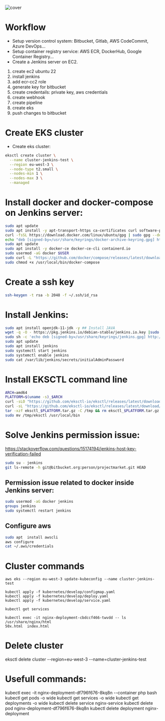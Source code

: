 


![cover](https://github.com/najmi9/jenkins-symfony-kubernetes/assets/61061620/3184e8cd-2b7d-4570-9008-b48ed1413812)

# Workflow
- Setup version control system: Bitbucket, Gitlab, AWS CodeCommit, Azure DevOps...
- Setup container registry service: AWS ECR, DockerHub, Google Container Registry...
- Create a Jenkins server on EC2.

1. create ec2 ubuntu 22
2. install jenkins
4. add ecr-cc2 role
5. generate key for bitbucket
6. create credentails: private key, aws credentials
7. create webhook
8. create pipeline
9. create eks
10. push changes to bitbucket

# Create EKS cluster
- Create eks cluster:
```bash
eksctl create cluster \
  --name cluster-jenkins-test \
  --region eu-west-3 \
  --node-type t2.small \
  --nodes-min 1 \
  --nodes-max 3 \
  --managed
```

# Install docker and docker-compose on Jenkins server:
```bash
sudo apt update
sudo apt install -y apt-transport-https ca-certificates curl software-properties-common
curl -fsSL https://download.docker.com/linux/ubuntu/gpg | sudo gpg --dearmor -o /usr/share/keyrings/docker-archive-keyring.gpg
echo "deb [signed-by=/usr/share/keyrings/docker-archive-keyring.gpg] https://download.docker.com/linux/ubuntu $(lsb_release -cs) stable" | sudo tee /etc/apt/sources.list.d/docker.list > /dev/null
sudo apt update
sudo apt install -y docker-ce docker-ce-cli containerd.io
sudo usermod -aG docker $USER
sudo curl -L "https://github.com/docker/compose/releases/latest/download/docker-compose-$(uname -s)-$(uname -m)" -o /usr/local/bin/docker-compose
sudo chmod +x /usr/local/bin/docker-compose
```

# Create a ssh key
```bash
ssh-keygen -t rsa -b 2048 -f ~/.ssh/id_rsa
```


# Install Jenkins:
```bash
sudo apt install openjdk-11-jdk -y ## Install JAVA
wget -q -O - https://pkg.jenkins.io/debian-stable/jenkins.io.key |sudo gpg --dearmor -o /usr/share/keyrings/jenkins.gpg
sudo sh -c 'echo deb [signed-by=/usr/share/keyrings/jenkins.gpg] http://pkg.jenkins.io/debian-stable binary/ > /etc/apt/sources.list.d/jenkins.list'
sudo apt update
sudo apt install jenkins
sudo systemctl start jenkins
sudo systemctl enable jenkins
sudo cat /var/lib/jenkins/secrets/initialAdminPassword
```


# Install EKSCTL command line
```bash
ARCH=amd64
PLATFORM=$(uname -s)_$ARCH
curl -sLO "https://github.com/eksctl-io/eksctl/releases/latest/download/eksctl_$PLATFORM.tar.gz"
curl -sL "https://github.com/eksctl-io/eksctl/releases/latest/download/eksctl_checksums.txt" | grep $PLATFORM | sha256sum --check
tar -xzf eksctl_$PLATFORM.tar.gz -C /tmp && rm eksctl_$PLATFORM.tar.gz
sudo mv /tmp/eksctl /usr/local/bin
```

# Solve Jenkins permission issue:
https://stackoverflow.com/questions/15174194/jenkins-host-key-verification-failed
```bash
sudo su - jenkins
git ls-remote -h git@bitbucket.org:person/projectmarket.git HEAD
```

## Permission issue related to docker inside Jenkins server:
```bash
sudo usermod -aG docker jenkins
groups jenkins
sudo systemctl restart jenkins
```

## Configure aws
```bash
sudo apt  install awscli
aws configure
cat ~/.aws/credentials
```

# Cluster commands
```
aws eks --region eu-west-3 update-kubeconfig --name cluster-jenkins-test

kubectl apply -f kubernetes/develop/configmap.yaml
kubectl apply -f kubernetes/develop/deploy.yaml
kubectl apply -f kubernetes/develop/service.yaml

kubectl get services

kubectl exec -it nginx-deployment-cbdccf466-twvdd -- ls /usr/share/nginx/html
50x.html  index.html
```


# Delete cluster
eksctl delete cluster --region=eu-west-3 --name=cluster-jenkins-test


# Usefull commands:
kubectl exec -it nginx-deployment-df796f676-8kq8n --container php bash
kubectl get pods -o wide
kubectl get services -o wide
kubectl get deployments -o wide
kubectl delete service nginx-service
kubectl delete pod nginx-deployment-df796f676-8kq8n
kubectl delete deployment nginx-deployment
